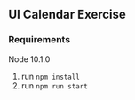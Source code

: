 ## UI Calendar Exercise

### Requirements
Node 10.1.0

1. run `npm install`
2. run  `npm run start`
